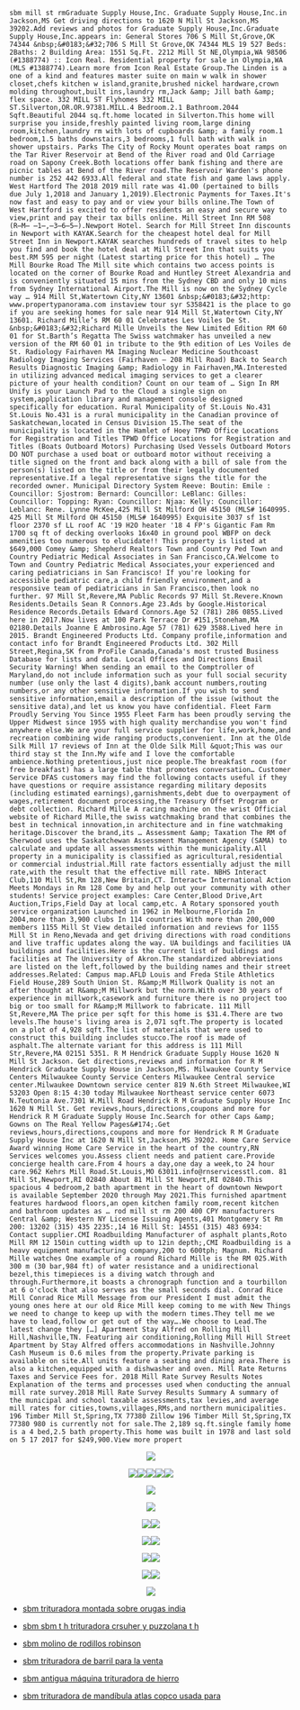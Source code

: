 
```
sbm mill st rmGraduate Supply House,Inc. Graduate Supply House,Inc.in Jackson,MS Get driving directions to 1620 N Mill St Jackson,MS 39202.Add reviews and photos for Graduate Supply House,Inc.Graduate Supply House,Inc.appears in: General Stores 706 S Mill St,Grove,OK 74344 &nbsp;&#0183;&#32;706 S Mill St Grove,OK 74344 MLS 19 527 Beds: 2Baths: 2 Building Area: 1551 Sq.Ft. 2212 Mill St NE,Olympia,WA 98506 (#1388774) :: Icon Real. Residential property for sale in Olympia,WA (MLS #1388774).Learn more from Icon Real Estate Group.The Linden is a one of a kind and features master suite on main w walk in shower closet,chefs kitchen w island,granite,brushed nickel hardware,crown molding throughout,built ins,laundry rm,Jack &amp; Jill bath &amp; flex space. 332 MILL ST Flyhomes 332 MILL ST.Silverton,OR.OR.97381.MILL.4 Bedroom.2.1 Bathroom.2044 Sqft.Beautiful 2044 sq.ft.home located in Silverton.This home will surprise you inside,freshly painted living room,large dining room,kitchen,laundry rm with lots of cupboards &amp; a family room.1 bedroom,1.5 baths downstairs,3 bedrooms,1 full bath with walk in shower upstairs. Parks The City of Rocky Mount operates boat ramps on the Tar River Reservoir at Bend of the River road and Old Carriage road on Sapony Creek.Both locations offer bank fishing and there are picnic tables at Bend of the River road.The Reservoir Warden's phone number is 252 442 6933.All federal and state fish and game laws apply. West Hartford The 2018 2019 mill rate was 41.00 (pertained to bills due July 1,2018 and January 1,2019).Electronic Payments for Taxes.It's now fast and easy to pay and or view your bills online.The Town of West Hartford is excited to offer residents an easy and secure way to view,print and pay their tax bills online. Mill Street Inn RM 508 (R̶M̶ ̶1̶,̶3̶6̶5̶).Newport Hotel. Search for Mill Street Inn discounts in Newport with KAYAK.Search for the cheapest hotel deal for Mill Street Inn in Newport.KAYAK searches hundreds of travel sites to help you find and book the hotel deal at Mill Street Inn that suits you best.RM 595 per night (Latest starting price for this hotel) … The Mill Bourke Road The Mill site which contains two access points is located on the corner of Bourke Road and Huntley Street Alexandria and is conveniently situated 15 mins from the Sydney CBD and only 10 mins from Sydney International Airport.The Mill is now on the Sydney Cycle way … 914 Mill St,Watertown City,NY 13601 &nbsp;&#0183;&#32;http: www.propertypanorama.com instaview tour syr S358421 is the place to go if you are seeking homes for sale near 914 Mill St,Watertown City,NY 13601. Richard Mille’s RM 60 01 Celebrates Les Voiles De St. &nbsp;&#0183;&#32;Richard Mille Unveils the New Limited Edition RM 60 01 for St.Barth’s Regatta The Swiss watchmaker has unveiled a new version of the RM 60 01 in tribute to the 9th edition of Les Voiles de St. Radiology Fairhaven MA Imaging Nuclear Medicine Southcoast Radiology Imaging Services (Fairhaven — 208 Mill Road) Back to Search Results Diagnostic Imaging &amp; Radiology in Fairhaven,MA.Interested in utilizing advanced medical imaging services to get a clearer picture of your health condition? Count on our team of … Sign In RM Unify is your Launch Pad to the Cloud a single sign on system,application library and management console designed specifically for education. Rural Municipality of St.Louis No.431 St.Louis No.431 is a rural municipality in the Canadian province of Saskatchewan,located in Census Division 15.The seat of the municipality is located in the Hamlet of Hoey TPWD Office Locations for Registration and Titles TPWD Office Locations for Registration and Titles (Boats Outboard Motors) Purchasing Used Vessels Outboard Motors DO NOT purchase a used boat or outboard motor without receiving a title signed on the front and back along with a bill of sale from the person(s) listed on the title or from their legally documented representative.If a legal representative signs the title for the recorded owner. Municipal Directory System Reeve: Boutin: Emile : Councillor: Sjostrom: Bernard: Councillor: LeBlanc: Gilles: Councillor: Topping: Ryan: Councillor: Njaa: Kelly: Councillor: Leblanc: Rene. Lynne McKee,425 Mill St Milford OH 45150 (MLS# 1640995. 425 Mill St Milford OH 45150 (MLS# 1640995) Exquisite 3037 sf 1st floor 2370 sf LL roof AC '19 H2O heater '18 4 FP's Gigantic Fam Rm 1700 sq ft of decking overlooks 16x40 in ground pool WBFP on deck amenities too numerous to elucidate!! This property is listed at $649,000 Comey &amp; Shepherd Realtors Town and Country Ped Town and Country Pediatric Medical Associates in San Francisco,CA.Welcome to Town and Country Pediatric Medical Associates,your experienced and caring pediatricians in San Francisco! If you're looking for accessible pediatric care,a child friendly environment,and a responsive team of pediatricians in San Francisco,then look no further. 97 Mill St,Revere,MA Public Records 97 Mill St.Revere.Known Residents.Details Sean R Connors.Age 23.Ads by Google.Historical Residence Records.Details Edward Connors.Age 52 (781) 286 0855.Lived here in 2017.Now lives at 100 Park Terrace Dr #151,Stoneham,MA 02180.Details Joanne E Ambrosino.Age 57 (781) 629 3588.Lived here in 2015. Brandt Engineered Products Ltd. Company profile,information and contact info for Brandt Engineered Products Ltd. 302 Mill Street,Regina,SK from ProFile Canada,Canada's most trusted Business Database for lists and data. Local Offices and Directions Email Security Warning! When sending an email to the Comptroller of Maryland,do not include information such as your full social security number (use only the last 4 digits),bank account numbers,routing numbers,or any other sensitive information.If you wish to send sensitive information,email a description of the issue (without the sensitive data),and let us know you have confidential. Fleet Farm Proudly Serving You Since 1955 Fleet Farm has been proudly serving the Upper Midwest since 1955 with high quality merchandise you won't find anywhere else.We are your full service supplier for life,work,home,and recreation combining wide ranging products,convenient. Inn at the Olde Silk Mill 17 reviews of Inn at the Olde Silk Mill &quot;This was our third stay st the Inn.My wife and I love the comfortable ambience.Nothing pretentious,just nice people.The breakfast room (for free breakfast) has a large table that promotes conversation… Customer Service DFAS customers may find the following contacts useful if they have questions or require assistance regarding military deposits (including estimated earnings),garnishments,debt due to overpayment of wages,retirement document processing,the Treasury Offset Program or debt collection. Richard Mille A racing machine on the wrist Official website of Richard Mille,the swiss watchmaking brand that combines the best in technical innovation,in architecture and in fine watchmaking heritage.Discover the brand,its … Assessment &amp; Taxation The RM of Sherwood uses the Saskatchewan Assessment Management Agency (SAMA) to calculate and update all assessments within the municipality.All property in a municipality is classified as agricultural,residential or commercial industrial.Mill rate factors essentially adjust the mill rate,with the result that the effective mill rate. NBHS Interact Club,110 Mill St,Rm 128,New Britain,CT. Interact= International Action Meets Mondays in Rm 128 Come by and help out your community with other students! Service project examples: Care Center,Blood Drive,Art Auction,Trips,Field Day at local camp,etc. A Rotary sponsored youth service organization Launched in 1962 in Melbourne,Florida In 2004,more than 3,900 clubs In 114 countries With more than 200,000 members 1155 Mill St View detailed information and reviews for 1155 Mill St in Reno,Nevada and get driving directions with road conditions and live traffic updates along the way. UA buildings and facilities UA buildings and facilities.Here is the current list of buildings and facilities at The University of Akron.The standardized abbreviations are listed on the left,followed by the building names and their street addresses.Related: Campus map.AFLD Louis and Freda Stile Athletics Field House,289 South Union St. R&amp;M Millwork Quality is not an after thought at R&amp;M Millwork but the norm.With over 30 years of experience in millwork,casework and furniture there is no project too big or too small for R&amp;M Millwork to fabricate. 111 Mill St,Revere,MA The price per sqft for this home is $31.4.There are two levels.The house's living area is 2,071 sqft.The property is located on a plot of 4,928 sqft.The list of materials that were used to construct this building includes stucco.The roof is made of asphalt.The alternate variant for this address is 111 Mill Str,Revere,MA 02151 5351. R M Hendrick Graduate Supply House 1620 N Mill St Jackson. Get directions,reviews and information for R M Hendrick Graduate Supply House in Jackson,MS. Milwaukee County Service Centers Milwaukee County Service Centers Milwaukee Central service center.Milwaukee Downtown service center 819 N.6th Street Milwaukee,WI 53203 Open 8:15 4:30 today Milwaukee Northeast service center 6073 N.Teutonia Ave.7301 W.Mill Road Hendrick R M Graduate Supply House Inc 1620 N Mill St. Get reviews,hours,directions,coupons and more for Hendrick R M Graduate Supply House Inc.Search for other Caps &amp; Gowns on The Real Yellow Pages&#174;.Get reviews,hours,directions,coupons and more for Hendrick R M Graduate Supply House Inc at 1620 N Mill St,Jackson,MS 39202. Home Care Service Award winning Home Care Service in the heart of the country,RN Services welcomes you.Assess client needs and patient care.Provide concierge health care.From 4 hours a day,one day a week,to 24 hour care.962 Kehrs Mill Road.St.Louis,MO 63011.info@rnservicesstl.com. 81 Mill St,Newport,RI 02840 About 81 Mill St Newport,RI 02840.This spacious 4 bedroom,2 bath apartment in the heart of downtown Newport is available September 2020 through May 2021.This furnished apartment features hardwood floors,an open kitchen family room,recent kitchen and bathroom updates as … rod mill st rm 200 400 CPY manufacturers Central &amp; Western NY License Issuing Agents,401 Montgomery St Rm 200: 13202 (315) 435 2235:,14 16 Mill St: 14551 (315) 483 6934: Contact supplier.CMI Roadbuilding Manufacturer of asphalt plants,Roto Mill RM 12 150in cutting width up to 12in depth;,CMI Roadbuilding is a heavy equipment manufacturing company,200 to 600tph; Magnum. Richard Mille watches One example of a round Richard Mille is the RM 025.With 300 m (30 bar,984 ft) of water resistance and a unidirectional bezel,this timepieces is a diving watch through and through.Furthermore,it boasts a chronograph function and a tourbillon at 6 o'clock that also serves as the small seconds dial. Conrad Rice Mill Conrad Rice Mill Message from our President I must admit the young ones here at our old Rice Mill keep coming to me with New Things we need to change to keep up with the modern times.They tell me we have to lead,follow or get out of the way….We choose to Lead.The latest change they […] Apartment Stay Alfred on Rolling Mill Hill,Nashville,TN. Featuring air conditioning,Rolling Mill Hill Street Apartment by Stay Alfred offers accommodations in Nashville.Johnny Cash Museum is 0.6 miles from the property.Private parking is available on site.All units feature a seating and dining area.There is also a kitchen,equipped with a dishwasher and oven. Mill Rate Returns Taxes and Service Fees for. 2018 Mill Rate Survey Results Notes Explanation of the terms and processes used when conducting the annual mill rate survey.2018 Mill Rate Survey Results Summary A summary of the municipal and school taxable assessments,tax levies,and average mill rates for cities,towns,villages,RMs,and northern municipalities. 196 Timber Mill St,Spring,TX 77380 Zillow 196 Timber Mill St,Spring,TX 77380 980 is currently not for sale.The 2,189 sq.ft.single family home is a 4 bed,2.5 bath property.This home was built in 1978 and last sold on 5 17 2017 for $249,900.View more propert 
```

<div align="center">

<a href="https://es-crusher.shibang-china.com/github&k=sbm+mill+st+rm"><img src="https://static.shibang-china.com/es/crusher/logo.jpg"></a>

<a href="https://es-crusher.shibang-china.com/github&k=sbm+mill+st+rm"><img src="https://static.shibang-china.com/es/crusher/index.jpg"></a><a href="https://es-crusher.shibang-china.com/material.htmlgithub&k=sbm+mill+st+rm"><img src="https://static.shibang-china.com/es/crusher/material.jpg"></a><a href="https://es-crusher.shibang-china.com/application.htmlgithub&k=sbm+mill+st+rm"><img src="https://static.shibang-china.com/es/crusher/application.jpg"></a><a href="https://es-crusher.shibang-china.com/aboutus.htmlgithub&k=sbm+mill+st+rm"><img src="https://static.shibang-china.com/es/crusher/aboutus.jpg"></a><a href="https://es-crusher.shibang-china.com/contact.htmlgithub&k=sbm+mill+st+rm"><img src="https://static.shibang-china.com/es/crusher/contact.jpg"></a>

<a href="https://es-crusher.shibang-china.com/github&k=sbm+mill+st+rm"><img src="https://static.shibang-china.com/es/crusher/banner.jpg"></a>

<a href="https://swt.shibang-china.com/github&k=sbm+mill+st+rm"><img src="https://static.shibang-china.com/es/crusher/text.jpg"></a>

<a href="https://swt.shibang-china.com/github&k=sbm+mill+st+rm"><img src="https://static.shibang-china.com/es/crusher/chat.jpg"></a><a href="https://es-crusher.shibang-china.com/contact.htmlgithub&k=sbm+mill+st+rm"><img src="https://static.shibang-china.com/es/crusher/message.jpg"></a>

<a href="https://es-crusher.shibang-china.com/products/pe.htmlgithub&k=sbm+mill+st+rm"><img src="https://static.shibang-china.com/es/crusher/pe.jpg"></a><a href="https://es-crusher.shibang-china.com/products/pf.htmlgithub&k=sbm+mill+st+rm"><img src="https://static.shibang-china.com/es/crusher/pf.jpg"></a>

<a href="https://es-crusher.shibang-china.com/products/hpt.htmlgithub&k=sbm+mill+st+rm"><img src="https://static.shibang-china.com/es/crusher/hpt.jpg"></a><a href="https://es-crusher.shibang-china.com/products/vsi.htmlgithub&k=sbm+mill+st+rm"><img src="https://static.shibang-china.com/es/crusher/vsi.jpg"></a>

<a href="https://es-crusher.shibang-china.com/products/klv.htmlgithub&k=sbm+mill+st+rm"><img src="https://static.shibang-china.com/es/crusher/klv.jpg"></a><a href="https://es-crusher.shibang-china.com/products/portable.htmlgithub&k=sbm+mill+st+rm"><img src="https://static.shibang-china.com/es/crusher/portable.jpg"></a>

<a href="https://swt.shibang-china.com/github&k=sbm+mill+st+rm"><img src="https://static.shibang-china.com/es/crusher/case.jpg"></a>

</div>


* [sbm trituradora montada sobre orugas india](sbm%20trituradora%20montada%20sobre%20orugas%20india.md)

* [sbm sbm t  h trituradora crsuher y puzzolana t  h](sbm%20sbm%20t%20%20h%20trituradora%20crsuher%20y%20puzzolana%20t%20%20h.md)

* [sbm molino de rodillos robinson](sbm%20molino%20de%20rodillos%20robinson.md)

* [sbm trituradora de barril para la venta](sbm%20trituradora%20de%20barril%20para%20la%20venta.md)

* [sbm antigua máquina trituradora de hierro](sbm%20antigua%20m%C3%A1quina%20trituradora%20de%20hierro.md)

* [sbm trituradora de mandíbula atlas copco usada para](sbm%20trituradora%20de%20mand%C3%ADbula%20atlas%20copco%20usada%20para.md)